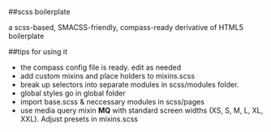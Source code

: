 ##scss boilerplate

a scss-based, SMACSS-friendly, compass-ready derivative of HTML5 boilerplate

##tips for using it 

- the compass config file is ready. edit as needed
- add custom mixins and place holders to mixins.scss
- break up selectors into separate modules in scss/modules folder. 
- global styles go in global folder
- import base.scss & neccessary modules in scss/pages
- use media query mixin **MQ** with standard screen widths (XS, S, M, L, XL, XXL). Adjust presets in mixins.scss


